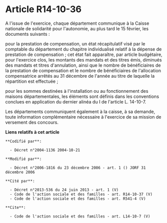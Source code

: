 # Article R14-10-36

A l'issue de l'exercice, chaque département communique à la Caisse nationale de solidarité pour l'autonomie, au plus tard le
15 février, les documents suivants :

pour la prestation de compensation, un état récapitulatif visé par le comptable du département du chapitre individualisé
relatif à la dépense de prestation de compensation ; cet état fait apparaître, par article budgétaire, pour l'exercice clos,
les montants des mandats et des titres émis, diminués des mandats et titres d'annulation, ainsi que le nombre de
bénéficiaires de la prestation de compensation et le nombre de bénéficiaires de l'allocation compensatrice arrêtés au 31
décembre de l'année au titre de laquelle la répartition est effectuée ;

pour les sommes destinées à l'installation ou au fonctionnement des maisons départementales, les éléments sont définis dans
les conventions conclues en application du dernier alinéa du I de l'article L. 14-10-7.

Les départements communiquent également à la caisse, à sa demande, toute information complémentaire nécessaire à l'exercice
de sa mission de versement des concours.

**Liens relatifs à cet article**

	**Codifié par**:

	  - Décret n°2004-1136 2004-10-21

	**Modifié par**:

	  - Décret n°2006-1816 du 23 décembre 2006 - art. 1 () JORF 31 décembre 2006

	**Cité par**:

	  - Décret n°2013-536 du 24 juin 2013 - art. 1 (V)
	  - Code de l'action sociale et des familles - art. R14-10-37 (V)
	  - Code de l'action sociale et des familles - art. R541-4 (V)

	**Cite**:

	  - Code de l'action sociale et des familles - art. L14-10-7 (V)
